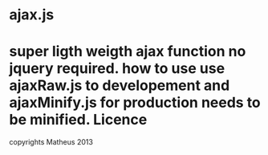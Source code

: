 ajax.js
=======

super ligth weigth ajax function no jquery required.
how to use use ajaxRaw.js to developement and ajaxMinify.js for production needs to be minified.
Licence
===
copyrights Matheus 2013
